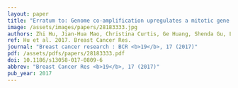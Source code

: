 ```yaml
---
layout: paper
title: "Erratum to: Genome co-amplification upregulates a mitotic gene network activity that predicts outcome and response to mitotic protein inhibitors in breast cancer."
image: /assets/images/papers/28183333.jpg
authors: Zhi Hu, Jian-Hua Mao, Christina Curtis, Ge Huang, Shenda Gu, Laura Heiser, Marc E Lenburg, James E Korkola, Nora Bayani, Shamith Samarajiwa, Jose A Seoane, Mark A Dane, Amanda Esch, Heidi S Feiler, Nicholas J Wang, Mary Ann Hardwicke, Sylvie Laquerre, Jeff Jackson, Kenneth W Wood, Barbara Weber, Paul T Spellman, Samuel Aparicio, Richard Wooster, Carlos Caldas, Joe W Gray
ref: Hu et al. 2017. Breast Cancer Res.
journal: "Breast cancer research : BCR <b>19</b>, 17 (2017)"
pdf: /assets/pdfs/papers/28183333.pdf
doi: 10.1186/s13058-017-0809-6
abbrev: "Breast Cancer Res <b>19</b>, 17 (2017)"
pub_year: 2017
---
```


<br />
<div data-badge-popover="right" data-badge-type="donut" data-pmid="28183333" data-hide-no-mentions="true" class="altmetric-embed"></div>

